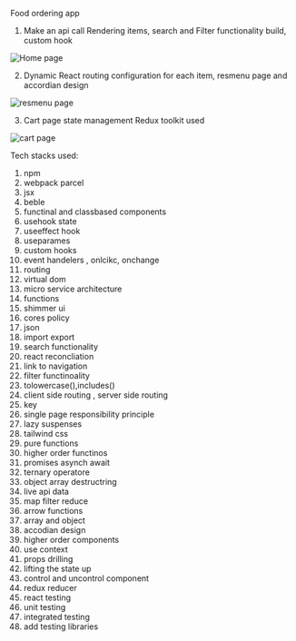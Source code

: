 Food ordering app 

1) Make an api call Rendering items, search and Filter functionality build, custom hook
   
![Home page](https://github.com/sivakumarperiyasamy01/React-projects/assets/139151119/3cc48b98-a5bd-440a-b021-5df06588f792)

2) Dynamic React routing configuration for each item, resmenu page and accordian design
   
![resmenu page](https://github.com/sivakumarperiyasamy01/React-projects/assets/139151119/ef4fcb34-61c5-4b74-8dc6-e718d16d1786)

3) Cart page state management Redux toolkit used

![cart page](https://github.com/sivakumarperiyasamy01/React-projects/assets/139151119/b1a07c0f-961f-46e3-920d-9f4a78a622b2)

Tech stacks used:
1. npm
2. webpack parcel
3. jsx
4. beble
5. functinal and classbased components
6. usehook state
7. useeffect hook
8. useparames
9. custom hooks
10. event handelers , onlcikc, onchange
11. routing
12. virtual dom
13. micro service architecture
14. functions
15. shimmer ui
16. cores policy
17. json
18. import export
19. search functionality
20. react reconcliation
21. link to navigation
22. filter functinoality
23. tolowercase(),includes()
24. client side routing , server side routing
25. key
26. single page responsibility principle
27. lazy suspenses
28. tailwind css
29. pure functions
30. higher order functinos
31. promises asynch await
32. ternary operatore
33. object array destructring
34. live api data
35. map filter reduce
36. arrow functions
37. array and object
38. accodian design
39. higher order components
40. use context
41. props drilling
42. lifting the state up
43. control and uncontrol component
44. redux reducer
45. react testing
46. unit testing
47. integrated testing
48. add testing libraries

